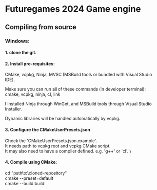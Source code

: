 # Futuregames 2024 Game engine

## Compiling from source
### Windows:
#### 1. clone the git.

#### 2. Install pre-requisites:
CMake, vcpkg, Ninja, MVSC (MSBuild tools or bundled with Visual Studio IDE).

Make sure you can run all of these commands (in developer terminal):\
cmake, vcpkg, ninja, cl, link

I installed Ninja through WinGet, and MSBuild tools through Visual Studio Installer.

Dynamic libraries will be handled automatically by vcpkg.

#### 3. Configure the CMakeUserPresets.json
Check the 'CMakeUserPresets.json.example'.\
It needs path to vcpkg root and vcpkg CMake script.\
It may also need to have a compiler defined. e.g. 'g++' or 'cl'.
\

#### 4. Compile using CMake:
cd "path\to\cloned-repository"\
cmake --preset=default\
cmake --build build
